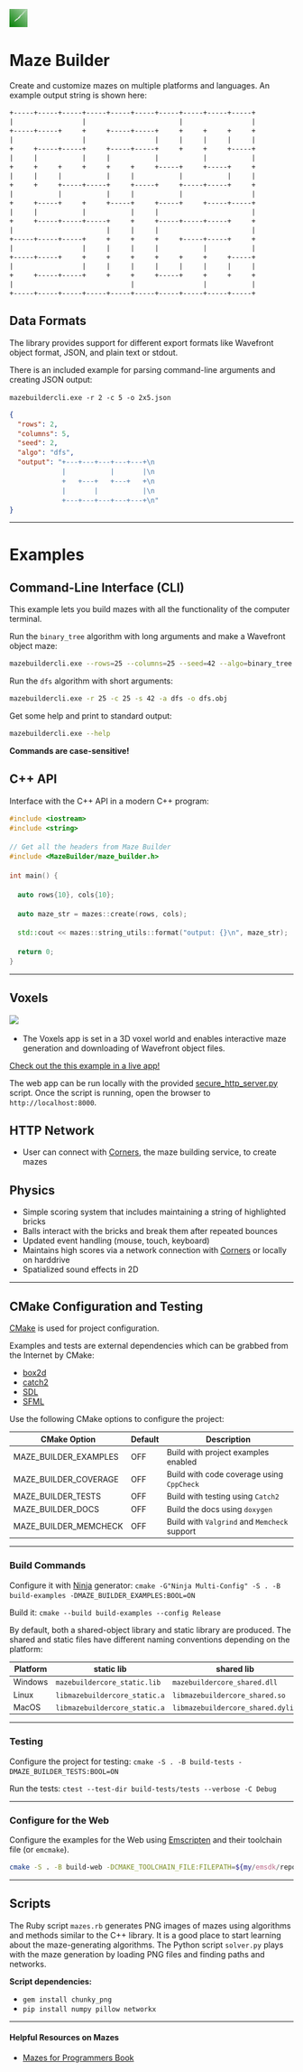 ![Release screenshot](examples/Voxels/textures/maze_in_green_32x32.bmp)

# Maze Builder

Create and customize mazes on multiple platforms and languages. An example output string is shown here:

```text
+-----+-----+-----+-----+-----+-----+-----+-----+-----+-----+
|                 |                       |                 |
+-----+-----+     +     +-----+-----+     +     +     +     +
|                 |                 |     |     |     |     |
+     +-----+-----+     +-----+-----+     +     +     +-----+
|     |           |     |           |           |           |
+     +     +     +     +     +     +-----+     +-----+     +
|     |     |           |     |           |           |     |
+     +     +-----+-----+     +-----+     +-----+-----+     +
|           |           |     |           |                 |
+     +-----+     +     +-----+     +-----+     +-----+-----+
|     |           |           |     |                       |
+     +-----+-----+-----+     +     +-----+-----+-----+     +
|                       |     |     |                       |
+-----+-----+-----+     +     +     +     +-----+-----+     +
|                 |     |     |     |           |           |
+-----+-----+     +     +     +     +     +     +     +-----+
|                 |     |     |     |     |     |     |     |
+     +-----+-----+     +     +     +-----+     +     +     +
|                             |                 |           |
+-----+-----+-----+-----+-----+-----+-----+-----+-----+-----+
```

## Data Formats

The library provides support for different export formats like Wavefront object format, JSON, and plain text or stdout.

There is an included example for parsing command-line arguments and creating JSON output:

`mazebuildercli.exe -r 2 -c 5 -o 2x5.json`

```json
{
  "rows": 2,
  "columns": 5,
  "seed": 2,
  "algo": "dfs",
  "output": "+---+---+---+---+---+\n
             |           |       |\n
             +   +---+   +---+   +\n
             |       |           |\n
             +---+---+---+---+---+\n"
}
```

---

# Examples

## Command-Line Interface (CLI)

This example lets you build mazes with all the functionality of the computer terminal.

Run the `binary_tree` algorithm with long arguments and make a Wavefront object maze:

```sh
mazebuildercli.exe --rows=25 --columns=25 --seed=42 --algo=binary_tree --output=bt.obj
```

Run the `dfs` algorithm with short arguments:

```sh
mazebuildercli.exe -r 25 -c 25 -s 42 -a dfs -o dfs.obj
```

Get some help and print to standard output:
```sh
mazebuildercli.exe --help
```

**Commands are case-sensitive!**

## C++ API 

Interface with the C++ API in a modern C++ program:

```cpp
#include <iostream>
#include <string>
    
// Get all the headers from Maze Builder
#include <MazeBuilder/maze_builder.h>

int main() {
  
  auto rows{10}, cols{10};

  auto maze_str = mazes::create(rows, cols);

  std::cout << mazes::string_utils::format("output: {}\n", maze_str);

  return 0;
}
```

---

## Voxels

![](https://media1.giphy.com/media/v1.Y2lkPTc5MGI3NjExbjlnbjl6NmZ3c3hmMW05MDV1YXg1NjFuOW5ydHRlYW5xdjVvY3BsMCZlcD12MV9pbnRlcm5hbF9naWZfYnlfaWQmY3Q9Zw/iO02l5jhramJ43olgE/giphy.gif)

  - The Voxels app is set in a 3D voxel world and enables interactive maze generation and downloading of Wavefront object files.

[Check out the this example in a live app!](https://jade-semifreddo-f24ef0.netlify.app/)

The web app can be run locally with the provided [secure_http_server.py](scripts/secure_http_server.py) script.
Once the script is running, open the browser to `http://localhost:8000`.

## HTTP Network

  - User can connect with [Corners](https://github.com/zmertens/Corners), the maze building service, to create mazes

## Physics

  - Simple scoring system that includes maintaining a string of highlighted bricks
  - Balls interact with the bricks and break them after repeated bounces
  - Updated event handling (mouse, touch, keyboard)
  - Maintains high scores via a network connection with [Corners](https://github.com/zmertens/Corners) or locally on harddrive
  - Spatialized sound effects in 2D

---

## CMake Configuration and Testing

[CMake](https://cmake.org) is used for project configuration.

Examples and tests are external dependencies which can be grabbed from the Internet by CMake:

  - [box2d](https://box2d.org/documentation/hello.html)
  - [catch2](https://github.com/catchorg/Catch2)
  - [SDL](https://libsdl.org)
  - [SFML](https://sfml-dev.org)

Use the following CMake options to configure the project:

| CMake Option | Default | Description |
|--------------|---------|------------ |
| MAZE_BUILDER_EXAMPLES | OFF | Build with project examples enabled |
| MAZE_BUILDER_COVERAGE | OFF | Build with code coverage using `CppCheck` |
| MAZE_BUILDER_TESTS | OFF | Build with testing using `Catch2` |
| MAZE_BUILDER_DOCS | OFF | Build the docs using `doxygen` |
| MAZE_BUILDER_MEMCHECK | OFF | Build with `Valgrind` and `Memcheck` support |

---

### Build Commands

Configure it with [Ninja](https://ninja-build.org/) generator: `cmake -G"Ninja Multi-Config" -S . -B build-examples -DMAZE_BUILDER_EXAMPLES:BOOL=ON`

Build it: `cmake --build build-examples --config Release`

By default, both a shared-object library and static library are produced.
The shared and static files have different naming conventions depending on the platform:

| Platform | static lib | shared lib |
| -------- | ---- | ---- |
| Windows | `mazebuildercore_static.lib` | `mazebuildercore_shared.dll` |
| Linux | `libmazebuildercore_static.a` | `libmazebuildercore_shared.so` |
| MacOS | `libmazebuildercore_static.a` | `libmazebuildercore_shared.dylib` |

---

### Testing

Configure the project for testing: 
`cmake -S . -B build-tests -DMAZE_BUILDER_TESTS:BOOL=ON`

Run the tests: `ctest --test-dir build-tests/tests --verbose -C Debug`

---

### Configure for the Web

Configure the examples for the Web using [Emscripten](https://emscripten.org/) and their toolchain file (or `emcmake`).

```sh
cmake -S . -B build-web -DCMAKE_TOOLCHAIN_FILE:FILEPATH=${my/emsdk/repo}/upstream/emscripten/cmake/Modules/Platform/Emscripten.cmake
```

---

## Scripts

The Ruby script `mazes.rb` generates PNG images of mazes using algorithms and methods similar to the C++ library.
It is a good place to start learning about the maze-generating algorithms.
The Python script `solver.py` plays with the maze generation by loading PNG files and finding paths and networks.

**Script dependencies:**
  - `gem install chunky_png`
  - `pip install numpy pillow networkx`

---

#### Helpful Resources on Mazes

 - [Mazes for Programmers Book](https://www.jamisbuck.org/mazes/)
